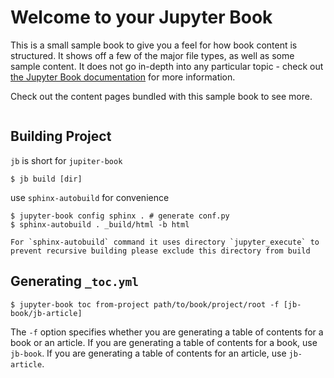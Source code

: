 # Welcome to your Jupyter Book

This is a small sample book to give you a feel for how book content is
structured.
It shows off a few of the major file types, as well as some sample content.
It does not go in-depth into any particular topic - check out [the Jupyter Book documentation](https://jupyterbook.org) for more information.

Check out the content pages bundled with this sample book to see more.

```{tableofcontents}
```

## Building Project
`jb` is short for `jupiter-book`

    $ jb build [dir]

use `sphinx-autobuild` for convenience

    $ jupyter-book config sphinx . # generate conf.py
    $ sphinx-autobuild . _build/html -b html

```{note}
For `sphinx-autobuild` command it uses directory `jupyter_execute` to prevent recursive building please exclude this directory from build
```

## Generating `_toc.yml`

    $ jupyter-book toc from-project path/to/book/project/root -f [jb-book/jb-article]

The `-f` option specifies whether you are generating a table of contents for a book or an article. If you are generating a table of contents for a book, use `jb-book`. If you are generating a table of contents for an article, use `jb-article`.